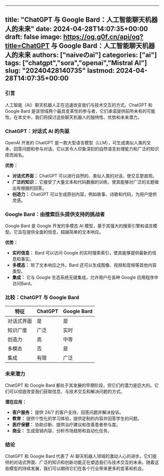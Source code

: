
---
title: "ChatGPT 与 Google Bard：人工智能聊天机器人的未来"
date: 2024-04-28T14:07:35+00:00
draft: false
image: https://og.g0f.cn/api/og?title=ChatGPT 与 Google Bard：人工智能聊天机器人的未来
authors: ["naiveのai"]
categories: ["ai"]
tags: ["chatgpt","sora","openai","Mistral AI"]
slug: "20240428140735"
lastmod: 2024-04-28T14:07:35+00:00
---
### 引言

人工智能（AI）聊天机器人正在迅速改变我们与技术交互的方式。ChatGPT 和 Google Bard 是该领域两个最具变革性的参与者，它们承诺提供前所未有的可能性。在本文中，我们将探讨这些聊天机器人的独特性、优势和未来潜力。

### ChatGPT：对话式 AI 的先驱

OpenAI 开发的 ChatGPT 是一款大型语言模型（LLM），可生成类似人类的文本、回答问题和参与对话。它以其令人印象深刻的自然语言处理能力和广泛的知识库而闻名。

**优势：**

- **对话式界面：** ChatGPT 可以进行自然的、类似人类的对话，使交互更直观。
- **广泛的知识：** 它接受了大量文本和代码数据的训练，使其能够对广泛的主题做出有根据的回答。
- **创造力：** ChatGPT 可以生成原创内容，例如故事、诗歌和代码，为用户提供灵感。

### Google Bard：由搜索巨头提供支持的挑战者

Google Bard 是 Google 开发的多模态 AI 模型，基于其强大的搜索引擎和语言模型。它旨在提供全面的信息，超越简单的文本响应。

**优势：**

- **实时信息：** Bard 可以访问 Google 的实时搜索索引，使其能够提供最新的信息和事实。
- **多模态：** 除了文本响应之外，Bard 还可以生成图像、视频和音频等其他内容类型。
- **集成：** 它与 Google 生态系统无缝集成，允许用户在各种 Google 应用程序中访问Bard。

### 比较：ChatGPT 与 Google Bard

| 特征 | ChatGPT | Google Bard |
|---|---|---|
| 对话式界面 | 是 | 是 |
| 知识广度 | 广泛 | 实时 |
| 创造力 | 高 | 中等 |
| 多模态 | 否 | 是 |
| 集成 | 有限 | 广泛 |

### 未来潜力

ChatGPT 和 Google Bard 都处于其发展的早期阶段，但它们的潜力是巨大的。它们可以彻底改变我们获取信息、与技术交互和解决问题的方式。

**潜在应用：**

- **客户服务：** 提供 24/7 的客户支持，回答问题并解决投诉。
- **教育：** 提供个性化的学习体验，提供定制的内容并回答学生的问题。
- **医疗保健：** 协助诊断、提供治疗建议和改善患者参与度。
- **商业：** 生成营销内容、分析市场趋势和自动化任务。

### 结论

ChatGPT 和 Google Bard 代表了 AI 聊天机器人领域的激动人心的进步。它们提供的对话式界面、广泛的知识和创新功能正在塑造我们与技术交互的未来。随着这些模型的持续发展，我们可以期待它们在各个行业带来更多的变革和机会。